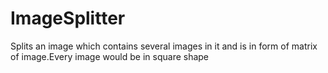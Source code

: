 # ImageSplitter

Splits an image which contains several images in it and is in form of matrix of image.Every image would be in square shape

